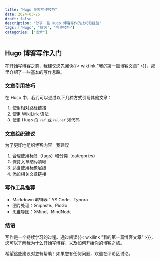```yaml
---
title: "Hugo 博客写作技巧"
date: 2024-03-25
draft: false
description: "分享一些 Hugo 博客写作的技巧和经验"
tags: ["Hugo", "博客", "写作技巧"]
categories: ["技术"]
---
```


## Hugo 博客写作入门

在开始写博客之前，我建议您先阅读{{< wikilink "我的第一篇博客文章" >}}，那里介绍了一些基本的写作思路。

### 文章引用技巧

在 Hugo 中，我们可以通过以下几种方式引用其他文章：

1. 使用相对路径链接
2. 使用 WikiLink 语法
3. 使用 Hugo 的 `ref` 或 `relref` 短代码

### 文章组织建议

为了更好地组织博客内容，我建议：

1. 合理使用标签（tags）和分类（categories）
2. 保持文章结构清晰
3. 适当使用标题层级
4. 添加相关文章链接

### 写作工具推荐

- Markdown 编辑器：VS Code、Typora
- 图片处理：Snipaste、PicGo
- 思维导图：XMind、MindNode

### 结语

写作是一个持续学习的过程。通过阅读{{< wikilink "我的第一篇博客文章" >}}，您可以了解我为什么开始写博客，以及如何开始你的博客之旅。

希望这些建议对您有帮助！如果您有任何问题，欢迎在评论区讨论。
